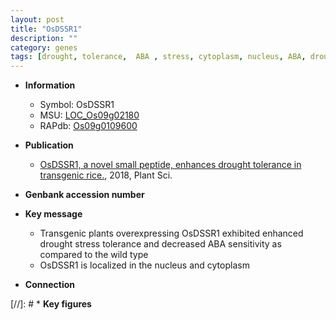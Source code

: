 ```yaml
---
layout: post
title: "OsDSSR1"
description: ""
category: genes
tags: [drought, tolerance,  ABA , stress, cytoplasm, nucleus, ABA, drought stress, drought stress , stress tolerance]
---
```


* **Information**  
    + Symbol: OsDSSR1  
    + MSU: [LOC_Os09g02180](http://rice.plantbiology.msu.edu/cgi-bin/ORF_infopage.cgi?orf=LOC_Os09g02180)  
    + RAPdb: [Os09g0109600](http://rapdb.dna.affrc.go.jp/viewer/gbrowse_details/irgsp1?name=Os09g0109600)  

* **Publication**  
    + [OsDSSR1, a novel small peptide, enhances drought tolerance in transgenic rice.](http://www.ncbi.nlm.nih.gov/pubmed?term=OsDSSR1,+a+novel+small+peptide,+enhances+drought+tolerance+in+transgenic+rice.%5BTitle%5D), 2018, Plant Sci.

* **Genbank accession number**  

* **Key message**  
    + Transgenic plants overexpressing OsDSSR1 exhibited enhanced drought stress tolerance and decreased ABA sensitivity as compared to the wild type
    + OsDSSR1 is localized in the nucleus and cytoplasm

* **Connection**  

[//]: # * **Key figures**  


